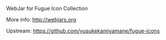WebJar for Fugue Icon Collection

More info: http://webjars.org

Upstream: https://github.com/yusukekamiyamane/fugue-icons
